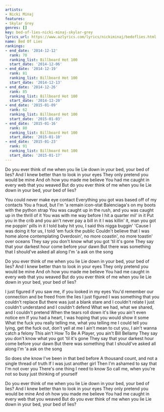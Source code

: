 ```yaml
---
artists:
- Nicki Minaj
features:
- Skylar Grey
genres: []
key: bed-of-lies-nicki-minaj-skylar-grey
lyrics_url: https://www.azlyrics.com/lyrics/nickiminaj/bedoflies.html
name: Bed Of Lies
rankings:
- end_date: '2014-12-12'
  rank: 70
  ranking_list: Billboard Hot 100
  start_date: '2014-12-06'
- end_date: '2014-12-19'
  rank: 81
  ranking_list: Billboard Hot 100
  start_date: '2014-12-13'
- end_date: '2014-12-26'
  rank: 85
  ranking_list: Billboard Hot 100
  start_date: '2014-12-20'
- end_date: '2015-01-09'
  rank: 62
  ranking_list: Billboard Hot 100
  start_date: '2015-01-03'
- end_date: '2015-01-16'
  rank: 80
  ranking_list: Billboard Hot 100
  start_date: '2015-01-10'
- end_date: '2015-01-23'
  rank: 91
  ranking_list: Billboard Hot 100
  start_date: '2015-01-17'
---
```



Do you ever think of me when you lie
Lie down in your bed, your bed of lies?
And I knew better than to look in your eyes
They only pretend you would be mine
And oh how you made me believe
You had me caught in every web that you weaved
But do you ever think of me when you lie
Lie down in your bed, your bed of lies?


You could never make eye contact
Everything you got was based off of my contacts
You a fraud, but I'm 'a remain icon-stat
Balenciaga's on my boots with the python strap
You was caught up in the rush, and you was caught up in the thrill of it
You was with me way before I hit a quarter mil' in it
Put you in the crib and you ain't never pay a bill in it
I was killin' it, man you got me poppin' pills in it
I told baby hit you, I said this nigga buggin'
'Cause I was doing it for us, I told 'em fuck the public
Couldn't believe that I was home alone contemplating
Overdosin', no more coastin', no more toastin' over oceans
They say you don't know what you got 'til it's gone
They say that your darkest hour come before your dawn
But there was something that I should've asked all along
I'm 'a ask on the song


Do you ever think of me when you lie
Lie down in your bed, your bed of lies?
And I knew better than to look in your eyes
They only pretend you would be mine
And oh how you made me believe
You had me caught in every web that you weaved
But do you ever think of me when you lie
Lie down in your bed, your bed of lies?


I just figured if you saw me, if you looked in my eyes
You'd remember our connection and be freed from the lies
I just figured I was something that you couldn't replace
But there was just a blank stare and I couldn't relate
I just couldn't understand and I couldn't defend
What we had, what we shared, and I couldn't pretend
When the tears roll down it's like you ain't even notice em
If you had a heart, I was hoping that you would show it some
What the fuck you really telling me, what you telling me
I could tell you lying, get the fuck out, don't yell at me
I ain't mean to cut you, I ain't wanna catch a felony
This ain't How To Be A Player, you ain't Bill Bellamy
They say you don't know what you got 'til it's gone
They say that your darkest hour come before your dawn
But there was something that I should've asked all along
I'm 'a ask on the song


So does she know I've been in that bed before
A thousand count, and not a single thread of truth
If I was just another girl
Then I'm ashamed to say that I'm not over you
There's one thing I need to know
So call me, when you're not so busy just thinking of yourself


Do you ever think of me when you lie
Lie down in your bed, your bed of lies?
And I knew better than to look in your eyes
They only pretend you would be mine
And oh how you made me believe
You had me caught in every web that you weaved
But do you ever think of me when you lie
Lie down in your bed, your bed of lies?



